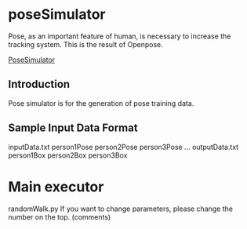 # poseSimulator
Pose, as an important feature of human, is necessary to increase the tracking system. 
This is the result of Openpose. 

[PoseSimulator](!http://www.consortium.ri.cmu.edu/data/openpose/OpenPose1.png)

## Introduction
Pose simulator is for the generation of pose training data. 

## Sample Input Data Format
inputData.txt
person1Pose person2Pose person3Pose ...
outputData.txt
person1Box person2Box person3Box

# Main executor
randomWalk.py
If you want to change parameters, please change the number on the top. (comments)
